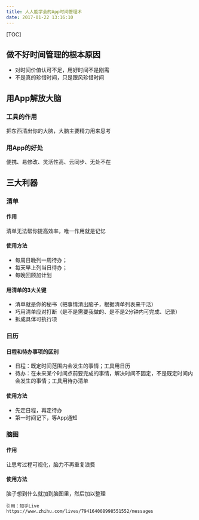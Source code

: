 ```yaml
---
title: 人人能学会的App时间管理术
date: 2017-01-22 13:16:10
---
```

[TOC]

## 做不好时间管理的根本原因
- 对时间价值认可不足，用好时间不是刚需
- 不是真的珍惜时间，只是跟风珍惜时间

## 用App解放大脑

### 工具的作用
把东西清出你的大脑，大脑主要精力用来思考

### 用App的好处
便携、易修改、灵活性高、云同步、无处不在

## 三大利器

### **清单**

#### 作用
清单无法帮你提高效率，唯一作用就是记忆

#### 使用方法
-  每周日晚列一周待办；
-  每天早上列当日待办；
-  每晚回顾加计划

####  用清单的3大关键
- 清单就是你的秘书（把事情清出脑子，根据清单列表来干活）
- 巧用清单应对打断（是不是需要我做的、是不是2分钟内可完成、记录）
- 拆成具体可执行项

### **日历**

#### 日程和待办事项的区别
- 日程：既定时间范围内会发生的事情；工具用日历
- 待办：在未来某个时间点前要完成的事情，解决时间不固定，不是既定时间内会发生的事情；工具用待办清单

#### 使用方法
- 先定日程，再定待办
- 第一时间记下，等App通知

### **脑图**

#### 作用
让思考过程可视化，脑力不再重复浪费

#### 使用方法
脑子想到什么就加到脑图里，然后加以整理

```
引用：知乎Live
https://www.zhihu.com/lives/794164008998551552/messages
```

